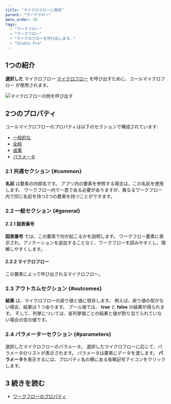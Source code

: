 ```yaml
---
title: "マイクロフローに発信"
parent: "ワークフロー"
menu_order: 50
tags:
  - "ワークフロー"
  - "ワークフロー"
  - "マイクロフローを呼び出します。"
  - "Studio Pro"
---
```


## 1つの紹介

**選択した** マイクロフロー [マイクロフロー](microflow) を呼び出すために、コールマイクロフロー </a> が使用されます。

![マイクロフローの例を呼び出す](attachments/call-microflow/call-microflow-example.jpg)

## 2つのプロパティ

コールマイクロフローのプロパティは以下のセクションで構成されています:

* [一般的な](#common)
* [全般](#general)
* [成果](#outcomes)
* [パラメータ](#parameters)

### 2.1 共通セクション {#common}

**名前** は要素の内部名です。 アプリ内の要素を参照する場合は、この名前を使用します。 ワークフロー内で一意である必要がありますが、異なるワークフロー内で同じ名前を持つ2つの要素を持つことができます。

### 2.2 一般セクション {#general}

#### 2.2.1 図表番号

**図表番号** では、この要素で何が起こるかを説明します。 ワークフロー要素に表示され、アノテーションを追加することなく、ワークフローを読みやすくし、理解しやすくします。

#### 2.2.2 マイクロフロー

この要素によって呼び出されるマイクロフロー。

### 2.3 アウトカムセクション {#outcomes}

**結果** は、マイクロフローの戻り値と値に依存します。 例えば、戻り値の型がない場合、結果は 1 つあります。 ブール値では、 **true** と **false** の結果が得られます。 そして、列挙については、各列挙値ごとの結果と値が割り当てられていない場合の空の値です。

### 2.4 パラメーターセクション {#parameters}

選択したマイクロフローのパラメータ。 選択したマイクロフローに応じて、パラメータのリストが表示されます。 パラメータは要素にデータを渡します。 **パラメータ**を表示するには、プロパティ名の横にある省略記号アイコンをクリックします。

## 3 続きを読む

* [ワークフローのプロパティ](workflow-properties)